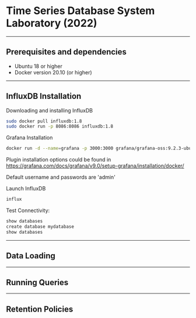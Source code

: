 # Time Series Database System Laboratory (2022)


___
## Prerequisites and dependencies

- Ubuntu 18 or higher
- Docker version 20.10 (or higher)

___
## InfluxDB Installation
Downloading and installing InfluxDB
```bash
sudo docker pull influxdb:1.8
sudo docker run -p 8086:8086 influxdb:1.8 
```

Grafana Installation
```bash
docker run -d --name=grafana -p 3000:3000 grafana/grafana-oss:9.2.3-ubuntu
```

Plugin installation options could be found in https://grafana.com/docs/grafana/v9.0/setup-grafana/installation/docker/

Default username and passwords are 'admin'

Launch InfluxDB
```bash
influx
```

Test Connectivity: 
```bash
show databases
create database mydatabase
show databases
```

___
## Data Loading



___
## Running Queries



___
## Retention Policies


